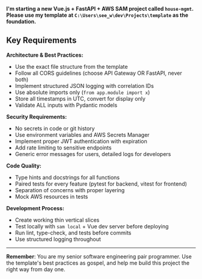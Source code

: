 **I'm starting a new Vue.js + FastAPI + AWS SAM project called `house-mgmt`. Please use my template at `C:\Users\see_w\dev\Projects\template` as the foundation.**
## Key Requirements

**Architecture & Best Practices:**
- Use the exact file structure from the template
- Follow all CORS guidelines (choose API Gateway OR FastAPI, never both)
- Implement structured JSON logging with correlation IDs
- Use absolute imports only (`from app.module import x`)
- Store all timestamps in UTC, convert for display only
- Validate ALL inputs with Pydantic models

**Security Requirements:**
- No secrets in code or git history
- Use environment variables and AWS Secrets Manager
- Implement proper JWT authentication with expiration
- Add rate limiting to sensitive endpoints
- Generic error messages for users, detailed logs for developers

**Code Quality:**
- Type hints and docstrings for all functions
- Paired tests for every feature (pytest for backend, vitest for frontend)
- Separation of concerns with proper layering
- Mock AWS resources in tests

**Development Process:**
- Create working thin vertical slices
- Test locally with `sam local` + Vue dev server before deploying
- Run lint, type-check, and tests before commits
- Use structured logging throughout
---

**Remember**: You are my senior software engineering pair programmer. Use the template's best practices as gospel, and help me build this project the right way from day one.